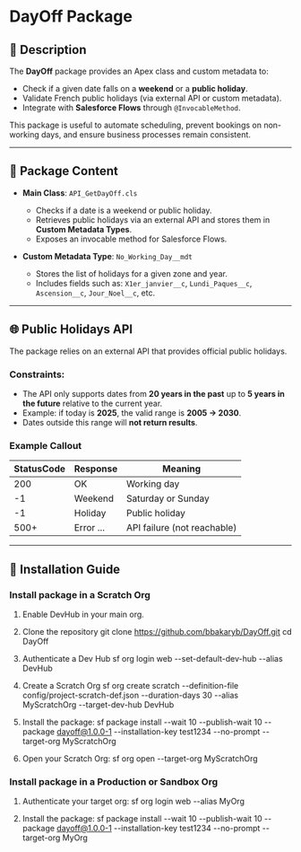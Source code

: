# DayOff Package

## 📌 Description
The **DayOff** package provides an Apex class and custom metadata to:  
- Check if a given date falls on a **weekend** or a **public holiday**.  
- Validate French public holidays (via external API or custom metadata).  
- Integrate with **Salesforce Flows** through `@InvocableMethod`.  

This package is useful to automate scheduling, prevent bookings on non-working days, and ensure business processes remain consistent.  

---

## 📂 Package Content
- **Main Class**: `API_GetDayOff.cls`  
  - Checks if a date is a weekend or public holiday.  
  - Retrieves public holidays via an external API and stores them in **Custom Metadata Types**.  
  - Exposes an invocable method for Salesforce Flows.  

- **Custom Metadata Type**: `No_Working_Day__mdt`  
  - Stores the list of holidays for a given zone and year.  
  - Includes fields such as: `X1er_janvier__c`, `Lundi_Paques__c`, `Ascension__c`, `Jour_Noel__c`, etc.  

---

## 🌐 Public Holidays API

The package relies on an external API that provides official public holidays.  

### Constraints:
- The API only supports dates from **20 years in the past** up to **5 years in the future** relative to the current year.  
- Example: if today is **2025**, the valid range is **2005 → 2030**.  
- Dates outside this range will **not return results**.  

### Example Callout

| StatusCode | Response  | Meaning                     |
| ---------- | --------- | --------------------------- |
| 200        | OK        | Working day                 |
| -1         | Weekend   | Saturday or Sunday          |
| -1         | Holiday   | Public holiday              |
| 500+       | Error ... | API failure (not reachable) |

---

## 🔧 Installation Guide

### Install package in a **Scratch Org**

1. Enable DevHub in your main org. 
2. Clone the repository
git clone https://github.com/bbakaryb/DayOff.git
cd DayOff

2. Authenticate a Dev Hub
sf org login web --set-default-dev-hub --alias DevHub

3. Create a Scratch Org
sf org create scratch --definition-file config/project-scratch-def.json --duration-days 30 --alias MyScratchOrg --target-dev-hub DevHub


4. Install the package:
sf package install --wait 10 --publish-wait 10 --package dayoff@1.0.0-1 --installation-key test1234 --no-prompt --target-org MyScratchOrg

5. Open your Scratch Org:
sf org open --target-org MyScratchOrg

### Install package in a **Production or Sandbox Org**

1. Authenticate your target org:
sf org login web --alias MyOrg

4. Install the package:
sf package install --wait 10 --publish-wait 10 --package dayoff@1.0.0-1 --installation-key test1234 --no-prompt --target-org MyOrg







